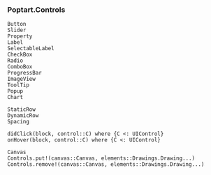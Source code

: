 ### Poptart.Controls

```@docs
Button
Slider
Property
Label
SelectableLabel
CheckBox
Radio
ComboBox
ProgressBar
ImageView
ToolTip
Popup
Chart
```

```@docs
StaticRow
DynamicRow
Spacing
```

```@docs
didClick(block, control::C) where {C <: UIControl}
onHover(block, control::C) where {C <: UIControl}
```

```@docs
Canvas
Controls.put!(canvas::Canvas, elements::Drawings.Drawing...)
Controls.remove!(canvas::Canvas, elements::Drawings.Drawing...)
```
